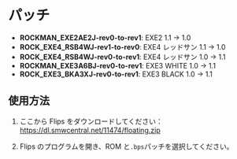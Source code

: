 # パッチ

-   **ROCKMAN_EXE2AE2J-rev0-to-rev1**: EXE2 1.1 → 1.0
-   **ROCK_EXE4_RSB4WJ-rev1-to-rev0**: EXE4 レッドサン 1.1 → 1.0
-   **ROCK_EXE4_RSB4WJ-rev0-to-rev1**: EXE4 レッドサン 1.0 → 1.1
-   **ROCKMAN_EXE3A6BJ-rev0-to-rev1**: EXE3 WHITE 1.0 → 1.1
-   **ROCK_EXE3_BKA3XJ-rev0-to-rev1**: EXE3 BLACK 1.0 → 1.1

## 使用方法

1. ここから Flips をダウンロードしてください：https://dl.smwcentral.net/11474/floating.zip

2. Flips のプログラムを開き、ROM と`.bps`パッチを選択してください。
